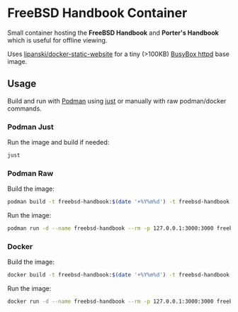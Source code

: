 # FreeBSD Handbook Container

Small container hosting the **FreeBSD Handbook** and **Porter's Handbook** which is useful for offline viewing.

Uses [lipanski/docker-static-website](https://github.com/lipanski/docker-static-website) for a tiny (>100KB) [BusyBox httpd](https://www.busybox.net/) base image.

## Usage

Build and run with [Podman](https://podman.io/) using [just](https://github.com/casey/just) or manually with raw podman/docker commands.

### Podman Just

Run the image and build if needed:

```sh
just
```

### Podman Raw

Build the image:

```sh
podman build -t freebsd-handbook:$(date '+%Y%m%d') -t freebsd-handbook:latest .
```

Run the image:

```sh
podman run -d --name freebsd-handbook --rm -p 127.0.0.1:3000:3000 freebsd-handbook
```

### Docker

Build the image:

```sh
docker build -t freebsd-handbook:$(date '+%Y%m%d') -t freebsd-handbook:latest .
```

Run the image:

```sh
docker run -d --name freebsd-handbook --rm -p 127.0.0.1:3000:3000 freebsd-handbook
```